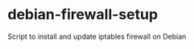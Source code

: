 debian-firewall-setup
=====================

Script to install and update iptables firewall on Debian
